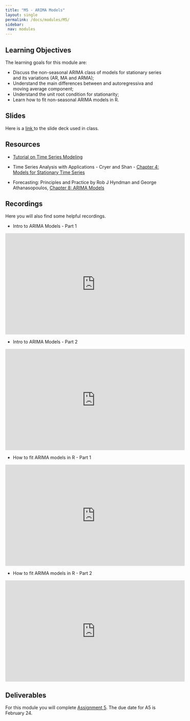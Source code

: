 ```yaml
---
title: "M5 - ARIMA Models"
layout: single
permalink: /docs/modules/M5/
sidebar:
 nav: modules
---
```


## Learning Objectives

The learning goals for this module are:

* Discuss the non-seasonal ARIMA class of models for stationary series and its variations (AR, MA and ARMA); <br>
* Understand the main differences between and autoregressiva and moving average component; <br>
* Understand the unit root condition for stationarity; <br>
* Learn how to fit non-seasonal ARIMA models in R. <br>

## Slides

Here is a <a href="/docs/modules/PPTS/TSA_M5_StationaryModels.pdf" > link </a> to the slide deck used in class.


## Resources

* [Tutorial on Time Series Modeling](https://www.analyticsvidhya.com/blog/2015/12/complete-tutorial-time-series-modeling/)

*  Time Series Analysis with Applications - Cryer and Shan - <a href="/docs/modules/readings/M5_TSA-cryer-ch4.pdf" > Chapter 4: Models for Stationary Time Series </a> <br>

* Forecasting: Principles and Practice by Rob J Hyndman and George Athanasopoulos, [Chapter 8: ARIMA Models](https://otexts.com/fpp2/arima.html)

## Recordings

Here you will also find some helpful recordings.

* Intro to ARIMA Models - Part 1 <br>

<iframe width="560" height="315" src="https://www.youtube.com/embed/LtWjs6QnlPU" title="YouTube video player" frameborder="0" allow="accelerometer; autoplay; clipboard-write; encrypted-media; gyroscope; picture-in-picture; web-share" allowfullscreen></iframe>

* Intro to ARIMA Models - Part 2 <br>

<iframe width="560" height="315" src="https://www.youtube.com/embed/vAjHTreb8to" title="YouTube video player" frameborder="0" allow="accelerometer; autoplay; clipboard-write; encrypted-media; gyroscope; picture-in-picture; web-share" allowfullscreen></iframe>

* How to fit ARIMA models in R - Part 1 <br>

<iframe width="560" height="315" src="https://www.youtube.com/embed/NkMc39iZSnk" title="YouTube video player" frameborder="0" allow="accelerometer; autoplay; clipboard-write; encrypted-media; gyroscope; picture-in-picture; web-share" allowfullscreen></iframe>

* How to fit ARIMA models in R - Part 2 

<iframe width="560" height="315" src="https://www.youtube.com/embed/oKXzo3fVe8s" title="YouTube video player" frameborder="0" allow="accelerometer; autoplay; clipboard-write; encrypted-media; gyroscope; picture-in-picture; web-share" allowfullscreen></iframe>

## Deliverables

For this module you will complete [Assignment 5](https://sakai.duke.edu/portal/site/a5ad3ba7-7739-47f2-b244-5845e726204e/tool/5ec87633-0272-40ea-9b4b-5ffd65f61cba?panel=Main). The due date for A5 is February 24.
